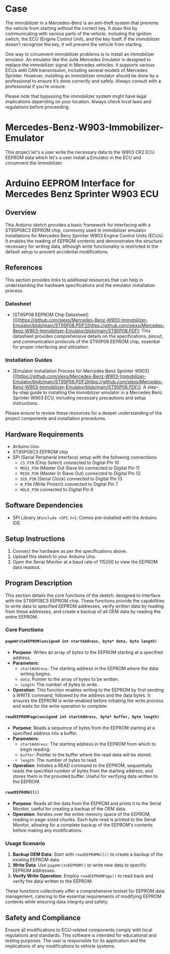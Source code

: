 # Case
The immobilizer in a Mercedes-Benz is an anti-theft system that prevents the vehicle from starting without the correct key. It does this by communicating with various parts of the vehicle, including the ignition switch, the ECU (Engine Control Unit), and the key itself. If the immobilizer doesn’t recognize the key, it will prevent the vehicle from starting.

One way to circumvent immobilizer problems is to install an immobilizer emulator. An emulator like the Julie Mercedes Emulator is designed to replace the immobilizer signal in Mercedes vehicles. It supports various ECUs with CAN transmission, including several models of Mercedes Sprinter. However, installing an immobilizer emulator should be done by a professional to ensure it’s done correctly and safely. Always consult with a professional if you’re unsure.

Please note that bypassing the immobilizer system might have legal implications depending on your location. Always check local laws and regulations before proceeding.

# Mercedes-Benz-W903-Immobilizer-Emulator
This project let's a user write the necessary data to the W903 CR2 ECU EEPROM data which let's a user install a Emulator in the ECU and circumvent the Immobilizer.

# Arduino EEPROM Interface for Mercedes Benz Sprinter W903 ECU

## Overview

This Arduino sketch provides a basic framework for interfacing with a ST95P08C3 EEPROM chip, commonly used in immobilizer emulator installations for Mercedes Benz Sprinter W903 Engine Control Units (ECUs). It enables the reading of EEPROM contents and demonstrates the structure necessary for writing data, although write functionality is restricted in the default setup to prevent accidental modifications.

## References

This section provides links to additional resources that can help in understanding the hardware specifications and the emulator installation process.

### Datasheet

- [ST95P08 EEPROM Chip Datasheet]([[(https://github.com/slexs/Mercedes-Benz-W903-Immobilizer-Emulator/blob/main/ST95P08.PDF]](https://github.com/slexs/Mercedes-Benz-W903-Immobilizer-Emulator/blob/main/ST95P08.PDF): This datasheet provides comprehensive details on the specifications, pinout, and communication protocols of the ST95P08 EEPROM chip, essential for proper interfacing and utilization.

### Installation Guides

- [Emulator Installation Process for Mercedes Benz Sprinter W903]([[https://github.com/slexs/Mercedes-Benz-W903-Immobilizer-Emulator/blob/main/ST95P08.PDF](https://github.com/slexs/Mercedes-Benz-W903-Immobilizer-Emulator/blob/main/ST95P08.PDF)]: A step-by-step guide to installing the immobilizer emulator in a Mercedes Benz Sprinter W903 ECU, including necessary precautions and setup instructions.

Please ensure to review these resources for a deeper understanding of the project components and installation procedures.


## Hardware Requirements

- Arduino Uno
- ST95P08C3 EEPROM chip
- SPI (Serial Peripheral Interface) setup with the following connections:
  - `CS_PIN` (Chip Select) connected to Digital Pin 10
  - `MOSI_PIN` (Master Out Slave In) connected to Digital Pin 11
  - `MISO_PIN` (Master In Slave Out) connected to Digital Pin 12
  - `SCK_PIN` (Serial Clock) connected to Digital Pin 13
  - `W_PIN` (Write Protect) connected to Digital Pin 7
  - `HOLD_PIN` connected to Digital Pin 6

## Software Dependencies

- SPI Library (`#include <SPI.h>`): Comes pre-installed with the Arduino IDE.

## Setup Instructions

1. Connect the hardware as per the specifications above.
2. Upload this sketch to your Arduino Uno.
3. Open the Serial Monitor at a baud rate of 115200 to view the EEPROM data readout.

## Program Description

This section details the core functions of the sketch, designed to interface with the ST95P08C3 EEPROM chip. These functions provide the capabilities to write data to specified EEPROM addresses, verify written data by reading from these addresses, and create a backup of all OEM data by reading the entire EEPROM.

### Core Functions

#### `pageWriteEEPROM(unsigned int startAddress, byte* data, byte length)`

- **Purpose**: Writes an array of bytes to the EEPROM starting at a specified address.
- **Parameters**:
  - `startAddress`: The starting address in the EEPROM where the data writing begins.
  - `data`: Pointer to the array of bytes to be written.
  - `length`: The number of bytes to write.
- **Operation**: This function enables writing to the EEPROM by first sending a WRITE command, followed by the address and the data bytes. It ensures the EEPROM is write-enabled before initiating the write process and waits for the write operation to complete.

#### `readEEPROMPage(unsigned int startAddress, byte* buffer, byte length)`

- **Purpose**: Reads a sequence of bytes from the EEPROM starting at a specified address into a buffer.
- **Parameters**:
  - `startAddress`: The starting address in the EEPROM from which to begin reading.
  - `buffer`: Pointer to the buffer where the read data will be stored.
  - `length`: The number of bytes to read.
- **Operation**: Initiates a READ command to the EEPROM, sequentially reads the specified number of bytes from the starting address, and stores them in the provided buffer. Useful for verifying data written to the EEPROM.

#### `readEEPROMAll()`

- **Purpose**: Reads all the data from the EEPROM and prints it to the Serial Monitor, useful for creating a backup of the OEM data.
- **Operation**: Iterates over the entire memory space of the EEPROM, reading in page-sized chunks. Each byte read is printed to the Serial Monitor, allowing for a complete backup of the EEPROM's contents before making any modifications.

### Usage Scenario

1. **Backup OEM Data**: Start with `readEEPROMAll()` to create a backup of the existing EEPROM data.
2. **Write Data**: Use `pageWriteEEPROM()` to write new data to specific EEPROM addresses.
3. **Verify Write Operation**: Employ `readEEPROMPage()` to read back and verify the data written to the EEPROM.

These functions collectively offer a comprehensive toolset for EEPROM data management, catering to the essential requirements of modifying EEPROM contents while ensuring data integrity and safety.


## Safety and Compliance

Ensure all modifications to ECU-related components comply with local regulations and standards. This software is intended for educational and testing purposes. The user is responsible for its application and the implications of any modifications to vehicle systems.
